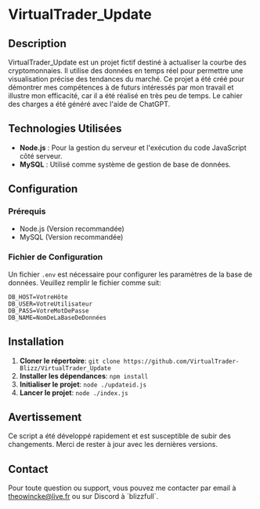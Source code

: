 # VirtualTrader_Update

## Description

VirtualTrader_Update est un projet fictif destiné à actualiser la courbe des cryptomonnaies. Il utilise des données en temps réel pour permettre une visualisation précise des tendances du marché. Ce projet a été créé pour démontrer mes compétences à de futurs intéressés par mon travail et illustre mon efficacité, car il a été réalisé en très peu de temps. Le cahier des charges a été généré avec l'aide de ChatGPT.

## Technologies Utilisées

- **Node.js** : Pour la gestion du serveur et l'exécution du code JavaScript côté serveur.
- **MySQL** : Utilisé comme système de gestion de base de données.

## Configuration

### Prérequis

- Node.js (Version recommandée)
- MySQL (Version recommandée)

### Fichier de Configuration

Un fichier `.env` est nécessaire pour configurer les paramètres de la base de données. Veuillez remplir le fichier comme suit:

```env
DB_HOST=VotreHôte
DB_USER=VotreUtilisateur
DB_PASS=VotreMotDePasse
DB_NAME=NomDeLaBaseDeDonnées
```

## Installation

1. **Cloner le répertoire**: `git clone https://github.com/VirtualTrader-Blizz/VirtualTrader_Update`
2. **Installer les dépendances**: `npm install`
3. **Initialiser le projet**: `node ./updateid.js`
4. **Lancer le projet**: `node ./index.js`

## Avertissement

Ce script a été développé rapidement et est susceptible de subir des changements. Merci de rester à jour avec les dernières versions.

## Contact

Pour toute question ou support, vous pouvez me contacter par email à [theowincke@live.fr](mailto:theowincke@live.fr) ou sur Discord à \`blizzfull\`.
